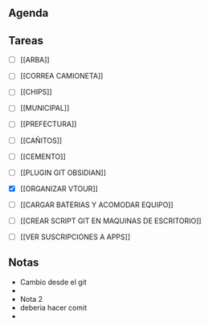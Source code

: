 ## Agenda
## Tareas
- [ ] [[ARBA]]	
- [ ] [[CORREA CAMIONETA]]
- [ ] [[CHIPS]]
- [ ] [[MUNICIPAL]]
- [ ] [[PREFECTURA]]
- [ ] [[CAÑITOS]]
- [ ] [[CEMENTO]]
- [ ] [[PLUGIN GIT OBSIDIAN]]
- [x] [[ORGANIZAR VTOUR]]
- [ ] [[CARGAR BATERIAS Y ACOMODAR EQUIPO]]
- [ ] [[CREAR SCRIPT GIT EN MAQUINAS DE ESCRITORIO]]
- [ ] [[VER SUSCRIPCIONES A APPS]]


## Notas

- Cambio desde el git
- 
- Nota 2
- deberia hacer comit
- 